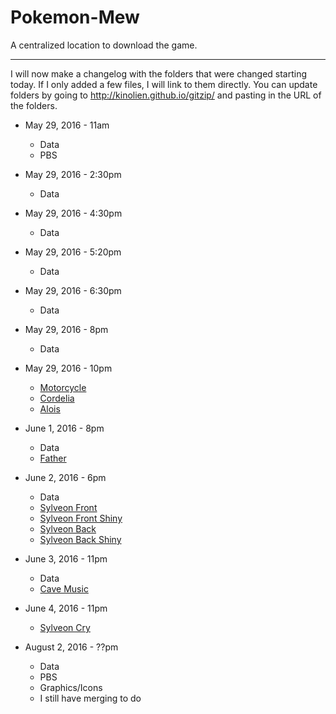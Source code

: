 # Pokemon-Mew
A centralized location to download the game.

* * *

I will now make a changelog with the folders that were changed starting today. If I only added a few files, I will link to them directly. You can update folders by going to http://kinolien.github.io/gitzip/ and pasting in the URL of the folders.

* May 29, 2016 - 11am
  * Data
  * PBS

* May 29, 2016 - 2:30pm
  * Data

* May 29, 2016 - 4:30pm
  * Data

* May 29, 2016 - 5:20pm
  * Data

* May 29, 2016 - 6:30pm
  * Data

* May 29, 2016 - 8pm
  * Data

* May 29, 2016 - 10pm
  * [Motorcycle](https://github.com/Vendily/Pokemon-Mew/blob/master/Graphics/Characters/BW169.png)
  * [Cordelia](https://github.com/Vendily/Pokemon-Mew/blob/master/Graphics/Characters/BW168.png)
  * [Alois](https://github.com/Vendily/Pokemon-Mew/blob/master/Graphics/Characters/BW167.png)
* June 1, 2016 - 8pm
  * Data
  * [Father](https://github.com/Vendily/Pokemon-Mew/blob/master/Graphics/Characters/BW170.png)

* June 2, 2016 - 6pm
  * Data
  * [Sylveon Front](https://github.com/Vendily/Pokemon-Mew/blob/master/Graphics/Battlers/Front/650.png)
  * [Sylveon Front Shiny](https://github.com/Vendily/Pokemon-Mew/blob/master/Graphics/Battlers/FrontShiny/650s.png)
  * [Sylveon Back](https://github.com/Vendily/Pokemon-Mew/blob/master/Graphics/Battlers/Back/650b.png)
  * [Sylveon Back Shiny](https://github.com/Vendily/Pokemon-Mew/blob/master/Graphics/Battlers/BackShiny/650sb.png)

* June 3, 2016 - 11pm
  * Data
  * [Cave Music](https://raw.githubusercontent.com/Vendily/Pokemon-Mew/master/Audio/BGM/cave_1.mp3)

* June 4, 2016 - 11pm
  * [Sylveon Cry](https://raw.githubusercontent.com/Vendily/Pokemon-Mew/master/Audio/SE/Cries/650Cry.wav)

* August 2, 2016 - ??pm
  * Data
  * PBS
  * Graphics/Icons
  * I still have merging to do
